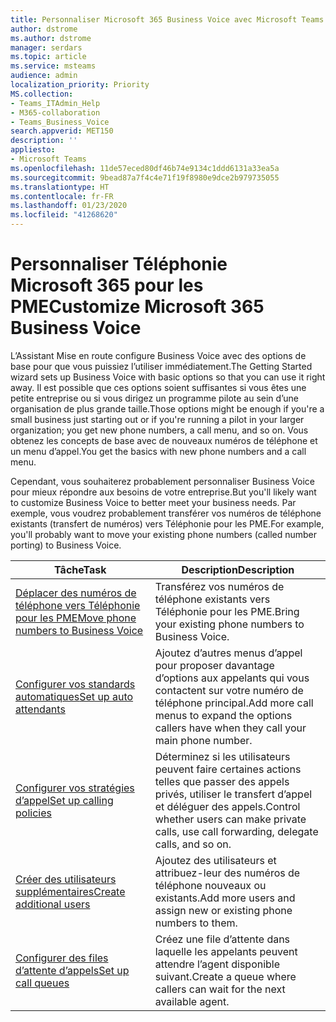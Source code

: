 ```yaml
---
title: Personnaliser Microsoft 365 Business Voice avec Microsoft Teams
author: dstrome
ms.author: dstrome
manager: serdars
ms.topic: article
ms.service: msteams
audience: admin
localization_priority: Priority
MS.collection:
- Teams_ITAdmin_Help
- M365-collaboration
- Teams_Business_Voice
search.appverid: MET150
description: ''
appliesto:
- Microsoft Teams
ms.openlocfilehash: 11de57eced80df46b74e9134c1ddd6131a33ea5a
ms.sourcegitcommit: 9bead87a7f4c4e71f19f8980e9dce2b979735055
ms.translationtype: HT
ms.contentlocale: fr-FR
ms.lasthandoff: 01/23/2020
ms.locfileid: "41268620"
---
```

# <a name="customize-microsoft-365-business-voice"></a><span data-ttu-id="6d62f-102">Personnaliser Téléphonie Microsoft 365 pour les PME</span><span class="sxs-lookup"><span data-stu-id="6d62f-102">Customize Microsoft 365 Business Voice</span></span>

<span data-ttu-id="6d62f-103">L’Assistant Mise en route configure Business Voice avec des options de base pour que vous puissiez l’utiliser immédiatement.</span><span class="sxs-lookup"><span data-stu-id="6d62f-103">The Getting Started wizard sets up Business Voice with basic options so that you can use it right away.</span></span> <span data-ttu-id="6d62f-104">Il est possible que ces options soient suffisantes si vous êtes une petite entreprise ou si vous dirigez un programme pilote au sein d’une organisation de plus grande taille.</span><span class="sxs-lookup"><span data-stu-id="6d62f-104">Those options might be enough if you're a small business just starting out or if you're running a pilot in your larger organization; you get new phone numbers, a call menu, and so on.</span></span> <span data-ttu-id="6d62f-105">Vous obtenez les concepts de base avec de nouveaux numéros de téléphone et un menu d’appel.</span><span class="sxs-lookup"><span data-stu-id="6d62f-105">You get the basics with new phone numbers and a call menu.</span></span> 

<span data-ttu-id="6d62f-106">Cependant, vous souhaiterez probablement personnaliser Business Voice pour mieux répondre aux besoins de votre entreprise.</span><span class="sxs-lookup"><span data-stu-id="6d62f-106">But you'll likely want to customize Business Voice to better meet your business needs.</span></span> <span data-ttu-id="6d62f-107">Par exemple, vous voudrez probablement transférer vos numéros de téléphone existants (transfert de numéros) vers Téléphonie pour les PME.</span><span class="sxs-lookup"><span data-stu-id="6d62f-107">For example, you'll probably want to move your existing phone numbers (called number porting) to Business Voice.</span></span>

| <span data-ttu-id="6d62f-108">Tâche</span><span class="sxs-lookup"><span data-stu-id="6d62f-108">Task</span></span>                                                          | <span data-ttu-id="6d62f-109">Description</span><span class="sxs-lookup"><span data-stu-id="6d62f-109">Description</span></span>                                                                                          |
|---------------------------------------------------------------|------------------------------------------------------------------------------------------------------|
| [<span data-ttu-id="6d62f-110">Déplacer des numéros de téléphone vers Téléphonie pour les PME</span><span class="sxs-lookup"><span data-stu-id="6d62f-110">Move phone numbers to Business Voice</span></span>](port-phone-numbers.md) | <span data-ttu-id="6d62f-111">Transférez vos numéros de téléphone existants vers Téléphonie pour les PME.</span><span class="sxs-lookup"><span data-stu-id="6d62f-111">Bring your existing phone numbers to Business Voice.</span></span>                                                 |
| [<span data-ttu-id="6d62f-112">Configurer vos standards automatiques</span><span class="sxs-lookup"><span data-stu-id="6d62f-112">Set up auto attendants</span></span>](set-up-auto-attendants.md)           | <span data-ttu-id="6d62f-113">Ajoutez d’autres menus d’appel pour proposer davantage d’options aux appelants qui vous contactent sur votre numéro de téléphone principal.</span><span class="sxs-lookup"><span data-stu-id="6d62f-113">Add more call menus to expand the options callers have when they call your main phone number.</span></span>        |
| [<span data-ttu-id="6d62f-114">Configurer vos stratégies d’appel</span><span class="sxs-lookup"><span data-stu-id="6d62f-114">Set up calling policies</span></span>](set-up-policies.md)                 | <span data-ttu-id="6d62f-115">Déterminez si les utilisateurs peuvent faire certaines actions telles que passer des appels privés, utiliser le transfert d’appel et déléguer des appels.</span><span class="sxs-lookup"><span data-stu-id="6d62f-115">Control whether users can make private calls, use call forwarding, delegate calls, and so on.</span></span>        |
| [<span data-ttu-id="6d62f-116">Créer des utilisateurs supplémentaires</span><span class="sxs-lookup"><span data-stu-id="6d62f-116">Create additional users</span></span>](create-users.md)                    | <span data-ttu-id="6d62f-117">Ajoutez des utilisateurs et attribuez-leur des numéros de téléphone nouveaux ou existants.</span><span class="sxs-lookup"><span data-stu-id="6d62f-117">Add more users and assign new or existing phone numbers to them.</span></span>                                     |
| [<span data-ttu-id="6d62f-118">Configurer des files d’attente d’appels</span><span class="sxs-lookup"><span data-stu-id="6d62f-118">Set up call queues</span></span>](set-up-call-queues.md)                   | <span data-ttu-id="6d62f-119">Créez une file d’attente dans laquelle les appelants peuvent attendre l’agent disponible suivant.</span><span class="sxs-lookup"><span data-stu-id="6d62f-119">Create a queue where callers can wait for the next available agent.</span></span>                                  |
